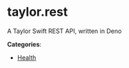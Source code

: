 # taylor.rest

A Taylor Swift REST API, written in Deno

**Categories**:

- [Health](https://github/apis-list/apis-list#health)



